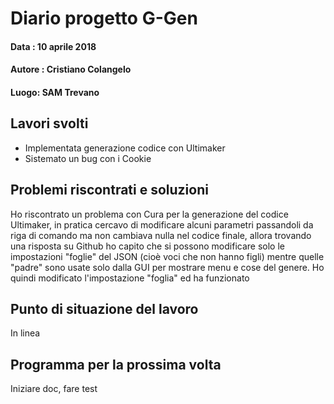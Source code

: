 # Diario progetto G-Gen

#### Data : 10 aprile 2018

#### Autore : Cristiano Colangelo

#### Luogo: SAM Trevano

## Lavori svolti

- Implementata generazione codice con Ultimaker
- Sistemato un bug con i Cookie

## Problemi riscontrati e soluzioni

Ho riscontrato un problema con Cura per la generazione del codice Ultimaker, in pratica cercavo di modificare alcuni parametri passandoli da riga di comando ma non cambiava nulla nel codice finale, allora trovando una risposta su Github ho capito che si possono modificare solo le impostazioni "foglie" del JSON (cioè voci che non hanno figli) mentre quelle "padre" sono usate solo dalla GUI per mostrare menu e cose del genere. Ho quindi modificato l'impostazione "foglia" ed ha funzionato

## Punto di situazione del lavoro

In linea

## Programma per la prossima volta

Iniziare doc, fare test 